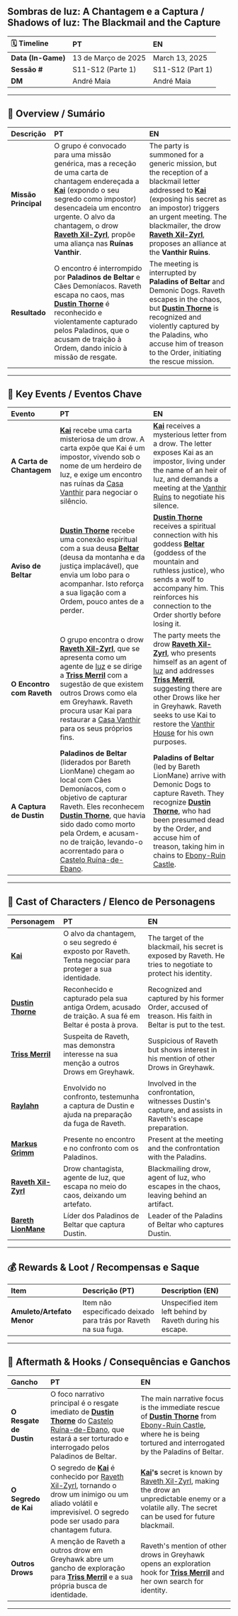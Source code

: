 ## Sombras de Iuz: A Chantagem e a Captura / Shadows of Iuz: The Blackmail and the Capture

| 🗓 Timeline | PT | EN |
| :--- | :--- | :--- |
| **Data (In-Game)** | 13 de Março de 2025 | March 13, 2025 |
| **Sessão #** | S11-S12 (Parte 1) | S11-S12 (Part 1) |
| **DM** | André Maia | André Maia |

---
## 📖 Overview / Sumário

| Descrição | PT | EN |
| :--- | :--- | :--- |
| **Missão Principal** | O grupo é convocado para uma missão genérica, mas a receção de uma carta de chantagem endereçada a **[Kai](pc_kai.md)** (expondo o seu segredo como impostor) desencadeia um encontro urgente. O alvo da chantagem, o drow **[Raveth Xil-Zyrl](raveth_xil_zyrl.md)**, propõe uma aliança nas **Ruínas Vanthir**. | The party is summoned for a generic mission, but the reception of a blackmail letter addressed to **[Kai](pc_kai.md)** (exposing his secret as an impostor) triggers an urgent meeting. The blackmailer, the drow **[Raveth Xil-Zyrl](raveth_xil_zyrl.md)**, proposes an alliance at the **Vanthir Ruins**. |
| **Resultado** | O encontro é interrompido por **Paladinos de Beltar** e Cães Demoníacos. Raveth escapa no caos, mas **[Dustin Thorne](pc_dustin_thorne.md)** é reconhecido e violentamente capturado pelos Paladinos, que o acusam de traição à Ordem, dando início à missão de resgate. | The meeting is interrupted by **Paladins of Beltar** and Demonic Dogs. Raveth escapes in the chaos, but **[Dustin Thorne](pc_dustin_thorne.md)** is recognized and violently captured by the Paladins, who accuse him of treason to the Order, initiating the rescue mission. |

---
## 🎲 Key Events / Eventos Chave

| Evento | PT | EN |
| :--- | :--- | :--- |
| **A Carta de Chantagem** | **[Kai](pc_kai.md)** recebe uma carta misteriosa de um drow. A carta expõe que Kai é um impostor, vivendo sob o nome de um herdeiro de Iuz, e exige um encontro nas ruínas da [Casa Vanthir](vanthir_ruins.md) para negociar o silêncio. | **[Kai](pc_kai.md)** receives a mysterious letter from a drow. The letter exposes Kai as an impostor, living under the name of an heir of Iuz, and demands a meeting at the [Vanthir Ruins](vanthir_ruins.md) to negotiate his silence. |
| **Aviso de Beltar** | **[Dustin Thorne](pc_dustin_thorne.md)** recebe uma conexão espiritual com a sua deusa **[Beltar](beltar.md)** (deusa da montanha e da justiça implacável), que envia um lobo para o acompanhar. Isto reforça a sua ligação com a Ordem, pouco antes de a perder. | **[Dustin Thorne](pc_dustin_thorne.md)** receives a spiritual connection with his goddess **[Beltar](beltar.md)** (goddess of the mountain and ruthless justice), who sends a wolf to accompany him. This reinforces his connection to the Order shortly before losing it. |
| **O Encontro com Raveth** | O grupo encontra o drow **[Raveth Xil-Zyrl](raveth_xil_zyrl.md)**, que se apresenta como um agente de [Iuz](iuz.md) e se dirige a **[Triss Merril](docs/dm/-/pc/pc_triss_merril.md)** com a sugestão de que existem outros Drows como ela em Greyhawk. Raveth procura usar Kai para restaurar a [Casa Vanthir](vanthir_ruins.md) para os seus próprios fins. | The party meets the drow **[Raveth Xil-Zyrl](raveth_xil_zyrl.md)**, who presents himself as an agent of [Iuz](iuz.md) and addresses **[Triss Merril](docs/dm/-/pc/pc_triss_merril.md)**, suggesting there are other Drows like her in Greyhawk. Raveth seeks to use Kai to restore the [Vanthir House](vanthir_ruins.md) for his own purposes. |
| **A Captura de Dustin** | **Paladinos de Beltar** (liderados por Bareth LionMane) chegam ao local com Cães Demoníacos, com o objetivo de capturar Raveth. Eles reconhecem **[Dustin Thorne](pc_dustin_thorne.md)**, que havia sido dado como morto pela Ordem, e acusam-no de traição, levando-o acorrentado para o [Castelo Ruína-de-Ebano](ebony_ruin_castle.md). | **Paladins of Beltar** (led by Bareth LionMane) arrive with Demonic Dogs to capture Raveth. They recognize **[Dustin Thorne](pc_dustin_thorne.md)**, who had been presumed dead by the Order, and accuse him of treason, taking him in chains to [Ebony-Ruin Castle](ebony_ruin_castle.md). |

---
## 👥 Cast of Characters / Elenco de Personagens

| Personagem | PT | EN |
| :--- | :--- | :--- |
| **[Kai](pc_kai.md)** | O alvo da chantagem, o seu segredo é exposto por Raveth. Tenta negociar para proteger a sua identidade. | The target of the blackmail, his secret is exposed by Raveth. He tries to negotiate to protect his identity. |
| **[Dustin Thorne](pc_dustin_thorne.md)** | Reconhecido e capturado pela sua antiga Ordem, acusado de traição. A sua fé em Beltar é posta à prova. | Recognized and captured by his former Order, accused of treason. His faith in Beltar is put to the test. |
| **[Triss Merril](docs/dm/-/pc/pc_triss_merril.md)** | Suspeita de Raveth, mas demonstra interesse na sua menção a outros Drows em Greyhawk. | Suspicious of Raveth but shows interest in his mention of other Drows in Greyhawk. |
| **[Raylahn](pc_raylahn.md)** | Envolvido no confronto, testemunha a captura de Dustin e ajuda na preparação da fuga de Raveth. | Involved in the confrontation, witnesses Dustin's capture, and assists in Raveth's escape preparation. |
| **[Markus Grimm](pc_markus_grimm.md)** | Presente no encontro e no confronto com os Paladinos. | Present at the meeting and the confrontation with the Paladins. |
| **[Raveth Xil-Zyrl](raveth_xil_zyrl.md)** | Drow chantagista, agente de Iuz, que escapa no meio do caos, deixando um artefato. | Blackmailing drow, agent of Iuz, who escapes in the chaos, leaving behind an artifact. |
| **[Bareth LionMane](bareth_lionmane.md)** | Líder dos Paladinos de Beltar que captura Dustin. | Leader of the Paladins of Beltar who captures Dustin. |

---
## 💰 Rewards & Loot / Recompensas e Saque

| Item | Descrição (PT) | Description (EN) |
| :--- | :--- | :--- |
| **Amuleto/Artefato Menor** | Item não especificado deixado para trás por Raveth na sua fuga. | Unspecified item left behind by Raveth during his escape. |

---
## 🧭 Aftermath & Hooks / Consequências e Ganchos

| Gancho | PT | EN |
| :--- | :--- | :--- |
| **O Resgate de Dustin** | O foco narrativo principal é o resgate imediato de **[Dustin Thorne](pc_dustin_thorne.md)** do [Castelo Ruína-de-Ebano](ebony_ruin_castle.md), que estará a ser torturado e interrogado pelos Paladinos de Beltar. | The main narrative focus is the immediate rescue of **[Dustin Thorne](pc_dustin_thorne.md)** from [Ebony-Ruin Castle](ebony_ruin_castle.md), where he is being tortured and interrogated by the Paladins of Beltar. |
| **O Segredo de Kai** | O segredo de **[Kai](pc_kai.md)** é conhecido por [Raveth Xil-Zyrl](raveth_xil_zyrl.md), tornando o drow um inimigo ou um aliado volátil e imprevisível. O segredo pode ser usado para chantagem futura. | **[Kai](pc_kai.md)'s** secret is known by [Raveth Xil-Zyrl](raveth_xil_zyrl.md), making the drow an unpredictable enemy or a volatile ally. The secret can be used for future blackmail. |
| **Outros Drows** | A menção de Raveth a outros drow em Greyhawk abre um gancho de exploração para **[Triss Merril](docs/dm/-/pc/pc_triss_merril.md)** e a sua própria busca de identidade. | Raveth's mention of other drows in Greyhawk opens an exploration hook for **[Triss Merril](docs/dm/-/pc/pc_triss_merril.md)** and her own search for identity. |

---
